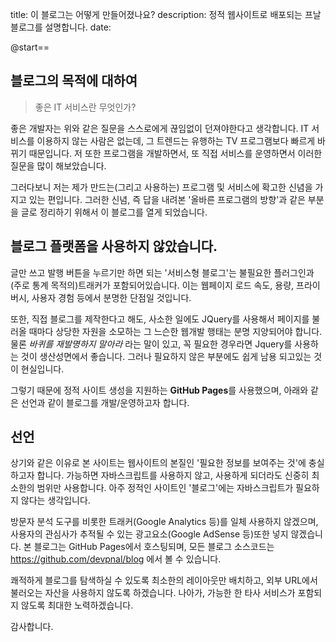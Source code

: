 title: 이 블로그는 어떻게 만들어졌나요?
description: 정적 웹사이트로 배포되는 프날 블로그를 설명합니다.
date: 

@start==

## 블로그의 목적에 대하여

> 좋은 IT 서비스란 무엇인가?

좋은 개발자는 위와 같은 질문을 스스로에게 끊임없이 던져야한다고 생각합니다.
IT 서비스를 이용하지 않는 사람은 없는데, 그 트렌드는 유행하는 TV 프로그램보다 빠르게 바뀌기 때문입니다. 
저 또한 프로그램을 개발하면서, 또 직접 서비스를 운영하면서 이러한 질문을 많이 해보았습니다.

그러다보니 저는 제가 만드는(그리고 사용하는) 프로그램 및 서비스에 확고한 신념을 가지고 있는 편입니다. 
그러한 신념, 즉 답을 내려본 '올바른 프로그램의 방향'과 같은 부분을 글로 정리하기 위해서 이 블로그를 열게 되었습니다.


## 블로그 플랫폼을 사용하지 않았습니다.

글만 쓰고 발행 버튼을 누르기만 하면 되는 '서비스형 블로그'는 불필요한 플러그인과 (주로 통계 목적의)트래커가 포함되어있습니다. 
이는 웹페이지 로드 속도, 용량, 프라이버시, 사용자 경험 등에서 분명한 단점일 것입니다. 

또한, 직접 블로그를 제작한다고 해도, 사소한 일에도 JQuery를 사용해서 페이지를 불러올 때마다 상당한 자원을 소모하는 그 느슨한 웹개발 행태는 분명 지양되어야 합니다.
물론 *바퀴를 재발명하지 말아라* 라는 말이 있고, 꼭 필요한 경우라면 Jquery를 사용하는 것이 생산성면에서 좋습니다.
그러나 필요하지 않은 부분에도 쉽게 남용 되고있는 것이 현실입니다.

그렇기 때문에 정적 사이트 생성을 지원하는 **GitHub Pages**를 사용했으며, 아래와 같은 선언과 같이 블로그를 개발/운영하고자 합니다.


## 선언

상기와 같은 이유로 본 사이트는 웹사이트의 본질인 '필요한 정보를 보여주는 것'에 충실하고자 합니다. 가능하면 자바스크립트를 사용하지 않고, 사용하게 되더라도 신중히 최소한의 범위만 사용합니다. 아주 정적인 사이트인 '블로그'에는 자바스크립트가 필요하지 않다는 생각입니다.

방문자 분석 도구를 비롯한 트래커(Google Analytics 등)를 일체 사용하지 않겠으며, 사용자의 관심사가 추적될 수 있는 광고요소(Google AdSense 등)또한 넣지 않겠습니다. 본 블로그는 GitHub Pages에서 호스팅되며, 모든 블로그 소스코드는 https://github.com/devpnal/blog 에서 볼 수 있습니다.

쾌적하게 블로그를 탐색하실 수 있도록 최소한의 레이아웃만 배치하고, 외부 URL에서 불러오는 자산을 사용하지 않도록 하겠습니다. 나아가, 가능한 한 타사 서비스가 포함되지 않도록 최대한 노력하겠습니다.

감사합니다.
